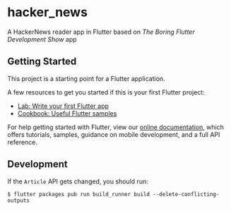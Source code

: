 # hacker_news

A HackerNews reader app in Flutter based on _The Boring Flutter Development Show_ app

## Getting Started

This project is a starting point for a Flutter application.

A few resources to get you started if this is your first Flutter project:

- [Lab: Write your first Flutter app](https://flutter.dev/docs/get-started/codelab)
- [Cookbook: Useful Flutter samples](https://flutter.dev/docs/cookbook)

For help getting started with Flutter, view our
[online documentation](https://flutter.dev/docs), which offers tutorials,
samples, guidance on mobile development, and a full API reference.

## Development

If the `Article` API gets changed, you should run:

`$ flutter packages pub run build_runner build --delete-conflicting-outputs`
